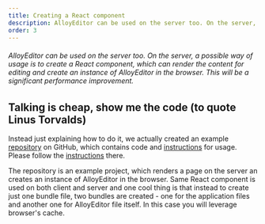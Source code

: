 ```yaml
---
title: Creating a React component
description: AlloyEditor can be used on the server too. On the server, a possible way of usage is to create a React component, which can render the content for editing and create an instance of AlloyEditor in the browser. This will be a significant performance improvement.
order: 3
---
```


###### AlloyEditor can be used on the server too. On the server, a possible way of usage is to create a React component, which can render the content for editing and create an instance of AlloyEditor in the browser. This will be a significant performance improvement.

<article id="article1">

## Talking is cheap, show me the code (to quote Linus Torvalds)

<p>
	Instead just explaining how to do it, we actually created an example <a href="https://github.com/ipeychev/alloyeditor-react-component">repository</a> on GitHub, which contains code and <a href="https://github.com/ipeychev/alloyeditor-react-component/blob/master/README.md">instructions</a> for usage. Please follow the <a href="https://github.com/ipeychev/alloyeditor-react-component/blob/master/README.md">instructions</a> there.
</p>

<p>
	The repository is an example project, which renders a page on the server an creates an instance of AlloyEditor in the browser. Same React component is used on both client and server and one cool thing is that instead to create just one bundle file, two bundles are created - one for the application files and another one for AlloyEditor file itself. In this case you will leverage browser's cache.
</p>


</article>

